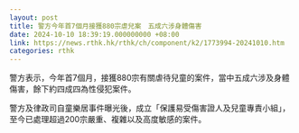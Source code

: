 ```yaml
---
layout: post
title: 警方今年首7個月接獲880宗虐兒案　五成六涉身體傷害
date: 2024-10-10 18:39:19.000000000 +08:00
link: https://news.rthk.hk/rthk/ch/component/k2/1773994-20241010.htm
categories: rthk
---
```


警方表示，今年首7個月，接獲880宗有關虐待兒童的案件，當中五成六涉及身體傷害，餘下約四成四為性侵犯案件。

警方及律政司自童樂居事件曝光後，成立「保護易受傷害證人及兒童專責小組」，至今已處理超過200宗嚴重、複雜以及高度敏感的案件。
